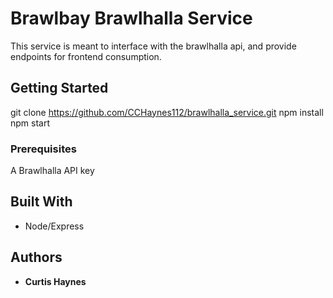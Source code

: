 # Brawlbay Brawlhalla Service

This service is meant to interface with the brawlhalla api, and provide endpoints for frontend consumption.

## Getting Started

git clone https://github.com/CCHaynes112/brawlhalla_service.git
npm install
npm start

### Prerequisites

A Brawlhalla API key

## Built With

* Node/Express

## Authors

* **Curtis Haynes**